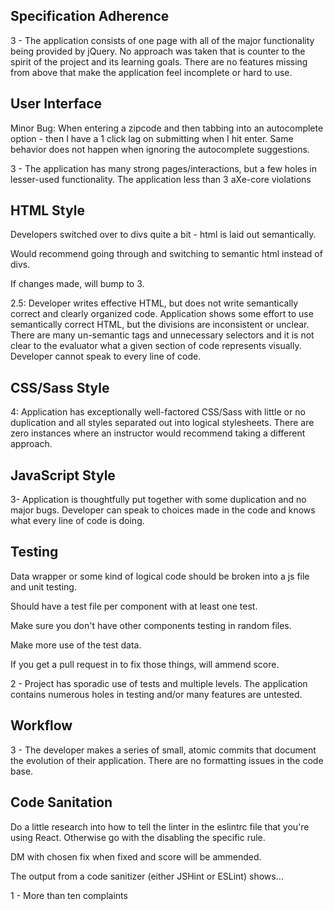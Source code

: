 ## Specification Adherence

3 - The application consists of one page with all of the major functionality being provided by jQuery. No approach was taken that is counter to the spirit of the project and its learning goals. There are no features missing from above that make the application feel incomplete or hard to use.

## User Interface

Minor Bug: When entering a zipcode and then tabbing into an autocomplete option - then I have a 1 click lag on submitting when I hit enter. Same behavior does not happen when ignoring the autocomplete suggestions.

3 - The application has many strong pages/interactions, but a few holes in lesser-used functionality. The application less than 3 aXe-core violations

## HTML Style

Developers switched over to divs quite a bit - html is laid out semantically.

Would recommend going through and switching to semantic html instead of divs.

If changes made, will bump to 3.

2.5: Developer writes effective HTML, but does not write semantically correct and clearly organized code. Application shows some effort to use semantically correct HTML, but the divisions are inconsistent or unclear. There are many un-semantic tags and unnecessary selectors and it is not clear to the evaluator what a given section of code represents visually. Developer cannot speak to every line of code.

## CSS/Sass Style

4: Application has exceptionally well-factored CSS/Sass with little or no duplication and all styles separated out into logical stylesheets. There are zero instances where an instructor would recommend taking a different approach.

## JavaScript Style

3- Application is thoughtfully put together with some duplication and no major bugs. Developer can speak to choices made in the code and knows what every line of code is doing.

## Testing

Data wrapper or some kind of logical code should be broken into a js file and unit testing. 

Should have a test file per component with at least one test.

Make sure you don't have other components testing in random files.

Make more use of the test data.

If you get a pull request in to fix those things, will ammend score.

2 - Project has sporadic use of tests and multiple levels. The application contains numerous holes in testing and/or many features are untested.

## Workflow

3 - The developer makes a series of small, atomic commits that document the evolution of their application. There are no formatting issues in the code base.

## Code Sanitation

Do a little research into how to tell the linter in the eslintrc file that you're using React. Otherwise go with the disabling the specific rule.

DM with chosen fix when fixed and score will be ammended.

The output from a code sanitizer (either JSHint or ESLint) shows…

1 - More than ten complaints
